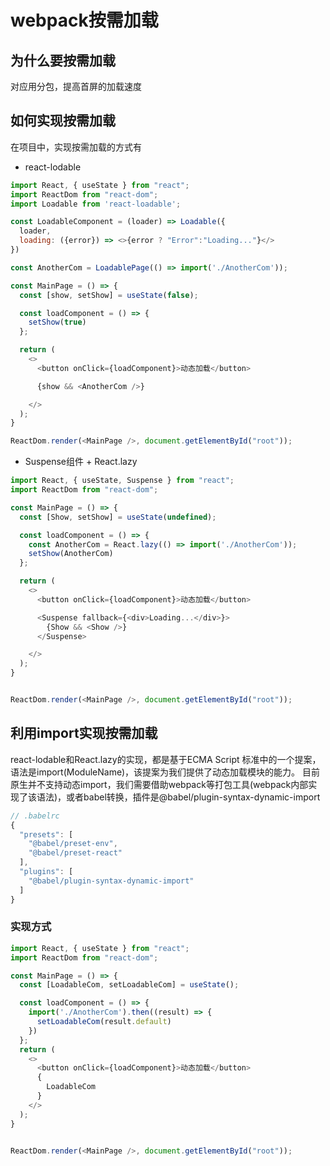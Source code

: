 # webpack按需加载

## 为什么要按需加载
对应用分包，提高首屏的加载速度
## 如何实现按需加载
在项目中，实现按需加载的方式有

- react-lodable

```javascript
import React, { useState } from "react";
import ReactDom from "react-dom";
import Loadable from 'react-loadable';

const LoadableComponent = (loader) => Loadable({
  loader,
  loading: ({error}) => <>{error ? "Error":"Loading..."}</>
})

const AnotherCom = LoadablePage(() => import('./AnotherCom'));

const MainPage = () => {
  const [show, setShow] = useState(false);

  const loadComponent = () => {
    setShow(true)
  };

  return (
    <>
      <button onClick={loadComponent}>动态加载</button>

      {show && <AnotherCom />}

    </>
  );
}

ReactDom.render(<MainPage />, document.getElementById("root"));
```

- Suspense组件 + React.lazy

```javascript
import React, { useState, Suspense } from "react";
import ReactDom from "react-dom";

const MainPage = () => {
  const [Show, setShow] = useState(undefined);

  const loadComponent = () => {
    const AnotherCom = React.lazy(() => import('./AnotherCom'));
    setShow(AnotherCom)
  };

  return (
    <>
      <button onClick={loadComponent}>动态加载</button>

      <Suspense fallback={<div>Loading...</div>}>
        {Show && <Show />}
      </Suspense>

    </>
  );
}


ReactDom.render(<MainPage />, document.getElementById("root"));
```

## 利用import实现按需加载
react-lodable和React.lazy的实现，都是基于ECMA Script 标准中的一个提案，语法是import(ModuleName)，该提案为我们提供了动态加载模块的能力。
目前原生并不支持动态import，我们需要借助webpack等打包工具(webpack内部实现了该语法)，或者babel转换，插件是@babel/plugin-syntax-dynamic-import
```javascript
// .babelrc
{
  "presets": [
    "@babel/preset-env",
    "@babel/preset-react"
  ],
  "plugins": [
    "@babel/plugin-syntax-dynamic-import"
  ]
}
```
### 实现方式
```javascript
import React, { useState } from "react";
import ReactDom from "react-dom";

const MainPage = () => {
  const [LoadableCom, setLoadableCom] = useState();

  const loadComponent = () => {
    import('./AnotherCom').then((result) => {
      setLoadableCom(result.default)
    })
  };
  return (
    <>
      <button onClick={loadComponent}>动态加载</button>
      {
        LoadableCom
      }
    </>
  );
}


ReactDom.render(<MainPage />, document.getElementById("root"));
```

